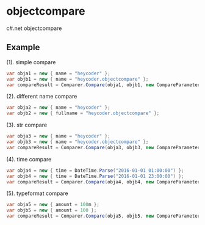 # objectcompare
c#.net objectcompare

## Example

(1). simple compare
```c#
var obja1 = new { name = "heycoder" };
var objb1 = new { name = "heycoder.objectcompare" };
var compareResult = Comparer.Compare(obja1, objb1, new CompareParameter { ObjectAPropertyName = "name" });
```

(2). different name compare
```c#
var obja2 = new { name = "heycoder" };
var objb2 = new { fullname = "heycoder.objectcompare" };
```

(3). str compare
```c#
var obja3 = new { name = "heycoder" };
var objb3 = new { name = "heycoder.objectcompare" };
var compareResult = Comparer.Compare(obja3, objb3, new CompareParameter { ObjectAPropertyName = "name", EqualComparer = new StringEqualComparer(8) });
```

(4). time compare
```c#
var obja4 = new { time = DateTime.Parse("2016-01-01 01:00:00") };
var objb4 = new { time = DateTime.Parse("2016-01-01 23:00:00") };
var compareResult = Comparer.Compare(obja4, objb4, new CompareParameter { ObjectAPropertyName = "time", EqualComparer = new TimeEqualComparer("yyyyMMdd") });
```

(5). typeformat compare
```c#
var obja5 = new { amount = 100m };
var objb5 = new { amount = 100 };
var compareResult = Comparer.Compare(obja5, objb5, new CompareParameter { ObjectAPropertyName = "amount", CompareType = TypeCode.Decimal });
```
